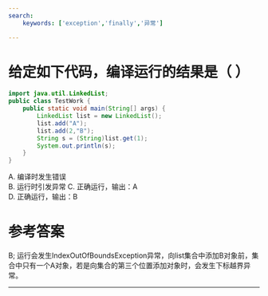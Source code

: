 ```yaml
---
search:
    keywords: ['exception','finally','异常']

---
```


# 给定如下代码，编译运行的结果是（ ）

```java
import java.util.LinkedList;
public class TestWork {	
	public static void main(String[] args) {
		LinkedList list = new LinkedList();
		list.add("A");
		list.add(2,"B");
		String s = (String)list.get(1);
		System.out.println(s);
	}
}
```
A. 编译时发生错误      
B. 运行时引发异常
C. 正确运行，输出：A   
D. 正确运行，输出：B

# 参考答案

B;
运行会发生IndexOutOfBoundsException异常，向list集合中添加B对象前，集合中只有一个A对象，若是向集合的第三个位置添加对象时，会发生下标越界异常。

---


